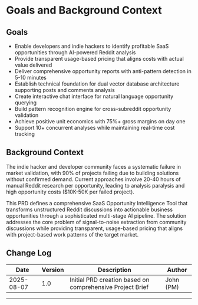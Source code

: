 # Goals and Background Context

## Goals

- Enable developers and indie hackers to identify profitable SaaS opportunities through AI-powered Reddit analysis
- Provide transparent usage-based pricing that aligns costs with actual value delivered
- Deliver comprehensive opportunity reports with anti-pattern detection in 5-10 minutes
- Establish technical foundation for dual vector database architecture supporting posts and comments analysis
- Create interactive chat interface for natural language opportunity querying
- Build pattern recognition engine for cross-subreddit opportunity validation
- Achieve positive unit economics with 75%+ gross margins on day one
- Support 10+ concurrent analyses while maintaining real-time cost tracking

## Background Context

The indie hacker and developer community faces a systematic failure in market validation, with 90% of projects failing due to building solutions without confirmed demand. Current approaches involve 20-40 hours of manual Reddit research per opportunity, leading to analysis paralysis and high opportunity costs ($10K-50K per failed project).

This PRD defines a comprehensive SaaS Opportunity Intelligence Tool that transforms unstructured Reddit discussions into actionable business opportunities through a sophisticated multi-stage AI pipeline. The solution addresses the core problem of signal-to-noise extraction from community discussions while providing transparent, usage-based pricing that aligns with project-based work patterns of the target market.

## Change Log

| Date | Version | Description | Author |
|------|---------|-------------|--------|
| 2025-08-07 | 1.0 | Initial PRD creation based on comprehensive Project Brief | John (PM) |

---
